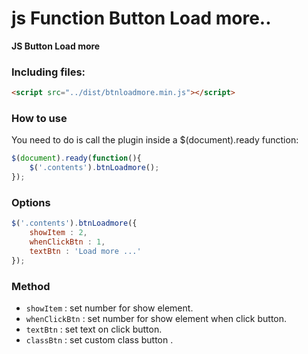 # js Function Button Load more..

****JS Button Load more****


### Including files:

```html
<script src="../dist/btnloadmore.min.js"></script>
```

### How to use

You need to do is call the plugin inside a $(document).ready function:

```javascript
$(document).ready(function(){
    $('.contents').btnLoadmore();
});
```

### Options

```javascript
$('.contents').btnLoadmore({
    showItem : 2,
    whenClickBtn : 1,
    textBtn : 'Load more ...'
});

```

### Method
 * `showItem` : set number for show element.
 * `whenClickBtn` : set number for show element when click button.
 * `textBtn` : set text on click button.
 * `classBtn` : set custom class button  .
 
